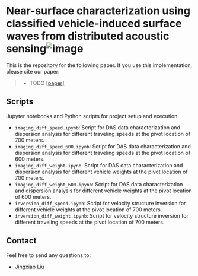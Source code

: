 # Near-surface characterization using classified vehicle-induced surface waves from distributed acoustic sensing![image](https://github.com/user-attachments/assets/61f2a90e-6ff6-45e5-a503-36b5974dbe95)

This is the repository for the following paper. If you use this implementation, please cite our paper:
>* TODO
[[paper]](TODO)

## Scripts
Jupyter notebooks and Python scripts for project setup and execution.
- `imaging_diff_speed.ipynb`: Script for DAS data characterization and dispersion analysis for different traveling speeds at the pivot location of 700 meters.
- `imaging_diff_speed_600.ipynb`: Script for DAS data characterization and dispersion analysis for different traveling speeds at the pivot location of 600 meters.
- `imaging_diff_weight.ipynb`: Script for DAS data characterization and dispersion analysis for different vehicle weights at the pivot location of 700 meters.
- `imaging_diff_weight_600.ipynb`: Script for DAS data characterization and dispersion analysis for different vehicle weights at the pivot location of 600 meters.
- `inversion_diff_speed.ipynb`: Script for velocity structure inversion for different vehicle weights at the pivot location of 700 meters.
- `inversion_diff_weight.ipynb`: Script for velocity structure inversion for different traveling speeds at the pivot location of 700 meters.

## Contact
Feel free to send any questions to:
- [Jingxiao Liu](mailto:jingxiao@mit.edu)
